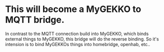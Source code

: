 # This will become a MyGEKKO to MQTT bridge.

In contrast to the MQTT connection build into MyGEKKO, which binds external things to MyGEKKO, this bridge will do the reverse binding. So it's intension is to bind MyGEKKOs things into homebridge, openhab, etc..